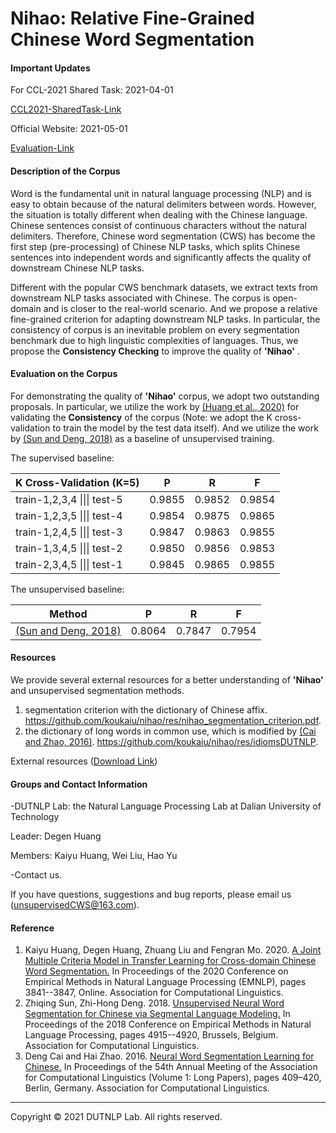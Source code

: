 # Nihao: Relative Fine-Grained Chinese Word Segmentation

#### Important Updates

For CCL-2021 Shared Task: 2021-04-01

[CCL2021-SharedTask-Link](http://www.cips-cl.org/static/CCL2021/cclEval/taskEvaluation/index.html)

Official Website: 2021-05-01

[Evaluation-Link](http://114.116.55.241/sharedTask-unsupervisedCWS)



#### Description of the Corpus


Word is the fundamental unit in natural language processing (NLP) and is easy to obtain because of the natural delimiters between words. However, the situation is totally different when dealing with the Chinese language. Chinese sentences consist of continuous characters without the natural delimiters. Therefore, Chinese word segmentation (CWS) has become the first step (pre-processing) of Chinese NLP tasks, which splits Chinese sentences into independent words and significantly affects the quality of downstream Chinese NLP tasks. 

Different with the popular CWS benchmark datasets, we extract texts from downstream NLP tasks associated with Chinese. The corpus is open-domain and is closer to the real-world scenario. And we propose a relative fine-grained criterion for adapting downstream NLP tasks. In particular, the consistency of corpus is an inevitable problem on every segmentation benchmark due to high linguistic complexities of languages. Thus, we propose the **Consistency Checking**  to improve the quality of **'Nihao'** .



#### Evaluation on the Corpus

For demonstrating the quality of **'Nihao'** corpus, we adopt two outstanding proposals. In particular, we utilize the work by [(Huang et al., 2020)](#reference) for validating the  **Consistency** of the corpus (Note: we adopt the K cross-validation to train the model by the test data itself). And we utilize the work by [(Sun and Deng, 2018)](#reference) as a baseline of unsupervised training. 

The supervised baseline:

| K Cross-Validation (K=5)    | P      | R      | F      |
| --------------------------- | ------ | ------ | ------ |
| train-1,2,3,4 \|\|\| test-5 | 0.9855 | 0.9852 | 0.9854 |
| train-1,2,3,5 \|\|\| test-4 | 0.9854 | 0.9875 | 0.9865 |
| train-1,2,4,5 \|\|\| test-3 | 0.9847 | 0.9863 | 0.9855 |
| train-1,3,4,5 \|\|\| test-2 | 0.9850 | 0.9856 | 0.9853 |
| train-2,3,4,5 \|\|\| test-1 | 0.9845 | 0.9865 | 0.9855 |

The unsupervised baseline:

| Method                              | P      | R      | F      |
| ----------------------------------- | ------ | ------ | ------ |
| [(Sun and Deng, 2018)](#reference) | 0.8064 | 0.7847 | 0.7954 |




#### Resources

We provide several external resources for a better understanding of **'Nihao'** and unsupervised segmentation methods.

1. segmentation criterion with the dictionary of Chinese affix. https://github.com/koukaiu/nihao/res/nihao_segmentation_criterion.pdf. 
3. the dictionary of long words in common use, which is modified by [(Cai and Zhao, 2016)](#reference). https://github.com/koukaiu/nihao/res/idiomsDUTNLP.

External resources ([Download Link](https://github.com/koukaiu/nihao/res))



#### Groups and Contact Information

-DUTNLP Lab: the Natural Language Processing Lab at Dalian University of Technology

Leader: Degen Huang

Members: Kaiyu Huang, Wei Liu, Hao Yu



-Contact us. 

If you have questions, suggestions and bug reports, please email us (unsupervisedCWS@163.com).



#### Reference

1. Kaiyu Huang, Degen Huang, Zhuang Liu and Fengran Mo. 2020. [A Joint Multiple Criteria Model in Transfer Learning for Cross-domain Chinese Word Segmentation.](https://www.aclweb.org/anthology/2020.emnlp-main.318/) In Proceedings of the 2020 Conference on Empirical Methods in Natural Language Processing (EMNLP), pages 3841--3847, Online. Association for Computational Linguistics.
2. Zhiqing Sun, Zhi-Hong Deng. 2018. [Unsupervised Neural Word Segmentation for Chinese via Segmental Language Modeling.](https://www.aclweb.org/anthology/D18-1531/) In Proceedings of the 2018 Conference on Empirical Methods in Natural Language Processing, pages 4915--4920, Brussels, Belgium. Association for Computational Linguistics.
3. Deng Cai and Hai Zhao. 2016. [Neural Word Segmentation Learning for Chinese.](https://www.aclweb.org/anthology/P16-1039/) In Proceedings of the 54th Annual Meeting of the Association for Computational Linguistics (Volume 1: Long Papers), pages 409–420, Berlin, Germany. Association for Computational Linguistics.



------

Copyright © 2021 DUTNLP Lab. All rights reserved.

